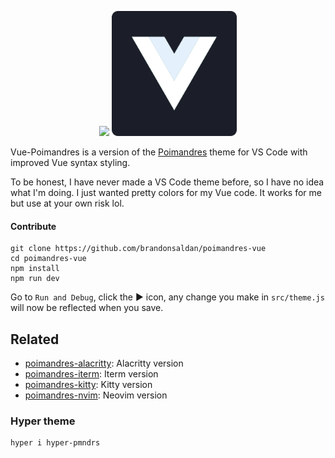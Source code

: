 <p align="middle">
  <img src="assets/dots.png" width="200" />
  <img src="assets/vue-pmndrs.png" width="200" />
</p>

Vue-Poimandres is a version of the [Poimandres](https://github.com/drcmda/poimandres-theme) theme for VS Code with improved Vue syntax styling.

To be honest, I have never made a VS Code theme before, so I have no idea what I'm doing. I just wanted pretty colors for my Vue code. It works for me but use at your own risk lol.

#### Contribute

    git clone https://github.com/brandonsaldan/poimandres-vue
    cd poimandres-vue
    npm install
    npm run dev

Go to `Run and Debug`, click the ▶ icon, any change you make in `src/theme.js` will now be reflected when you save.

## Related

- [poimandres-alacritty][poimandres-alacritty]: Alacritty version
- [poimandres-iterm][poimandres-iterm]: Iterm version
- [poimandres-kitty][poimandres-kitty]: Kitty version
- [poimandres-nvim][poimandres-nvim]: Neovim version

[poimandres-alacritty]: https://github.com/z0al/poimandres-alacritty
[poimandres-iterm]: https://github.com/alii/poimandres-iterm
[poimandres-kitty]: https://github.com/guilhermedeandrade/poimandres-kitty
[poimandres-nvim]: https://github.com/olivercederborg/poimandres.nvim

### Hyper theme

```bash
hyper i hyper-pmndrs
```
